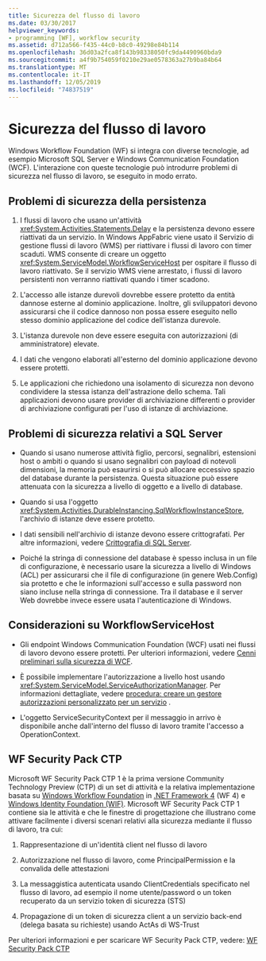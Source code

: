 ```yaml
---
title: Sicurezza del flusso di lavoro
ms.date: 03/30/2017
helpviewer_keywords:
- programming [WF], workflow security
ms.assetid: d712a566-f435-44c0-b8c0-49298e84b114
ms.openlocfilehash: 36d03a2fca8f143b98338050fc9da4490960bda9
ms.sourcegitcommit: a4f9b754059f0210e29ae0578363a27b9ba84b64
ms.translationtype: MT
ms.contentlocale: it-IT
ms.lasthandoff: 12/05/2019
ms.locfileid: "74837519"
---
```

# <a name="workflow-security"></a>Sicurezza del flusso di lavoro
Windows Workflow Foundation (WF) si integra con diverse tecnologie, ad esempio Microsoft SQL Server e Windows Communication Foundation (WCF). L'interazione con queste tecnologie può introdurre problemi di sicurezza nel flusso di lavoro, se eseguito in modo errato.

## <a name="persistence-security-concerns"></a>Problemi di sicurezza della persistenza

1. I flussi di lavoro che usano un'attività <xref:System.Activities.Statements.Delay> e la persistenza devono essere riattivati da un servizio. In Windows AppFabric viene usato il Servizio di gestione flussi di lavoro (WMS) per riattivare i flussi di lavoro con timer scaduti. WMS consente di creare un oggetto <xref:System.ServiceModel.WorkflowServiceHost> per ospitare il flusso di lavoro riattivato. Se il servizio WMS viene arrestato, i flussi di lavoro persistenti non verranno riattivati quando i timer scadono.

2. L'accesso alle istanze durevoli dovrebbe essere protetto da entità dannose esterne al dominio applicazione. Inoltre, gli sviluppatori devono assicurarsi che il codice dannoso non possa essere eseguito nello stesso dominio applicazione del codice dell'istanza durevole.

3. L'istanza durevole non deve essere eseguita con autorizzazioni (di amministratore) elevate.

4. I dati che vengono elaborati all'esterno del dominio applicazione devono essere protetti.

5. Le applicazioni che richiedono una isolamento di sicurezza non devono condividere la stessa istanza dell'astrazione dello schema. Tali applicazioni devono usare provider di archiviazione differenti o provider di archiviazione configurati per l'uso di istanze di archiviazione.

## <a name="sql-server-security-concerns"></a>Problemi di sicurezza relativi a SQL Server

- Quando si usano numerose attività figlio, percorsi, segnalibri, estensioni host o ambiti o quando si usano segnalibri con payload di notevoli dimensioni, la memoria può esaurirsi o si può allocare eccessivo spazio del database durante la persistenza. Questa situazione può essere attenuata con la sicurezza a livello di oggetto e a livello di database.

- Quando si usa l'oggetto <xref:System.Activities.DurableInstancing.SqlWorkflowInstanceStore>, l'archivio di istanze deve essere protetto.

- I dati sensibili nell'archivio di istanze devono essere crittografati. Per altre informazioni, vedere [Crittografia di SQL Server](/sql/relational-databases/security/encryption/sql-server-encryption).

- Poiché la stringa di connessione del database è spesso inclusa in un file di configurazione, è necessario usare la sicurezza a livello di Windows (ACL) per assicurarsi che il file di configurazione (in genere Web.Config) sia protetto e che le informazioni sull'accesso e sulla password non siano incluse nella stringa di connessione. Tra il database e il server Web dovrebbe invece essere usata l'autenticazione di Windows.

## <a name="considerations-for-workflowservicehost"></a>Considerazioni su WorkflowServiceHost

- Gli endpoint Windows Communication Foundation (WCF) usati nei flussi di lavoro devono essere protetti. Per ulteriori informazioni, vedere [Cenni preliminari sulla sicurezza di WCF](../wcf/feature-details/security-overview.md).

- È possibile implementare l'autorizzazione a livello host usando <xref:System.ServiceModel.ServiceAuthorizationManager>. Per informazioni dettagliate, vedere [procedura: creare un gestore autorizzazioni personalizzato per un servizio](../wcf/extending/how-to-create-a-custom-authorization-manager-for-a-service.md) .

- L'oggetto ServiceSecurityContext per il messaggio in arrivo è disponibile anche dall'interno del flusso di lavoro tramite l'accesso a OperationContext.

## <a name="wf-security-pack-ctp"></a>WF Security Pack CTP
 Microsoft WF Security Pack CTP 1 è la prima versione Community Technology Preview (CTP) di un set di attività e la relativa implementazione basata su [Windows Workflow Foundation](index.md) in [.NET Framework 4](https://docs.microsoft.com/previous-versions/dotnet/netframework-4.0/w0x726c2(v=vs.100)) (WF 4) e [Windows Identity Foundation (WIF)](../security/index.md).  Microsoft WF Security Pack CTP 1 contiene sia le attività e che le finestre di progettazione che illustrano come attivare facilmente i diversi scenari relativi alla sicurezza mediante il flusso di lavoro, tra cui:

1. Rappresentazione di un'identità client nel flusso di lavoro

2. Autorizzazione nel flusso di lavoro, come PrincipalPermission e la convalida delle attestazioni

3. La messaggistica autenticata usando ClientCredentials specificato nel flusso di lavoro, ad esempio il nome utente/password o un token recuperato da un servizio token di sicurezza (STS)

4. Propagazione di un token di sicurezza client a un servizio back-end (delega basata su richieste) usando ActAs di WS-Trust

Per ulteriori informazioni e per scaricare WF Security Pack CTP, vedere: [WF Security Pack CTP](https://archive.codeplex.com/?p=wf)
